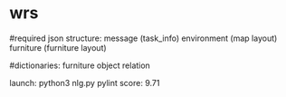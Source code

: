 # wrs
#required json structure:
message (task_info)
environment (map layout)
furniture (furniture layout)

#dictionaries:
furniture
object
relation

launch: python3 nlg.py
pylint score: 9.71

